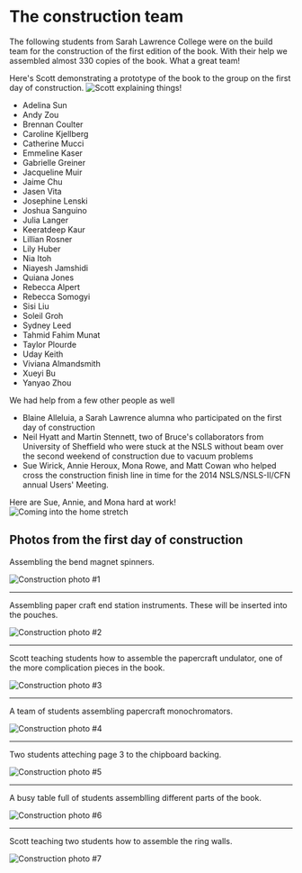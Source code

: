 
The construction team
=====================

The following students from Sarah Lawrence College were on the build
team for the construction of the first edition of the book.  With their
help we assembled almost 330 copies of the book.  What a great team!

Here's Scott demonstrating a prototype of the book to the group on the first day of construction.
![Scott explaining things!](images/scott_explaining.jpg)

 * Adelina Sun 
 * Andy Zou
 * Brennan Coulter
 * Caroline Kjellberg 
 * Catherine Mucci
 * Emmeline Kaser
 * Gabrielle Greiner
 * Jacqueline Muir
 * Jaime Chu 
 * Jasen Vita
 * Josephine Lenski
 * Joshua Sanguino 
 * Julia Langer
 * Keeratdeep Kaur
 * Lillian Rosner
 * Lily Huber 
 * Nia Itoh
 * Niayesh Jamshidi
 * Quiana Jones 
 * Rebecca Alpert
 * Rebecca Somogyi 
 * Sisi Liu
 * Soleil Groh
 * Sydney Leed
 * Tahmid Fahim Munat 
 * Taylor Plourde
 * Uday Keith
 * Viviana Almandsmith
 * Xueyi Bu 
 * Yanyao Zhou

We had help from a few other people as well

 * Blaine Alleluia, a Sarah Lawrence alumna who participated on the
   first day of construction
 * Neil Hyatt and Martin Stennett, two of Bruce's collaborators from
   University of Sheffield who were stuck at the NSLS without beam 
   over the second weekend of construction due to vacuum problems
 * Sue Wirick, Annie Heroux, Mona Rowe, and Matt Cowan who helped
   cross the construction finish line in time for the 2014
   NSLS/NSLS-II/CFN annual Users' Meeting.
   
   
Here are Sue, Annie, and Mona hard at work!
![Coming into the home stretch](images/home_stretch.jpg)

## Photos from the first day of construction

Assembling the bend magnet spinners.

![Construction photo #1](images/construction01.jpg)

----

Assembling paper craft end station instruments.  These will be inserted into the pouches.

![Construction photo #2](images/construction02.jpg)

----

Scott teaching students how to assemble the papercraft undulator, one of the more complication pieces in the book.

![Construction photo #3](images/construction03.jpg)

----

A team of students assembling papercraft monochromators.

![Construction photo #4](images/construction04.jpg)

----

Two students atteching page 3 to the chipboard backing.

![Construction photo #5](images/construction05.jpg)

----

A busy table full of students assemblling different parts of the book.

![Construction photo #6](images/construction06.jpg)

----

Scott teaching two students how to assemble the ring walls.

![Construction photo #7](images/construction07.jpg)


